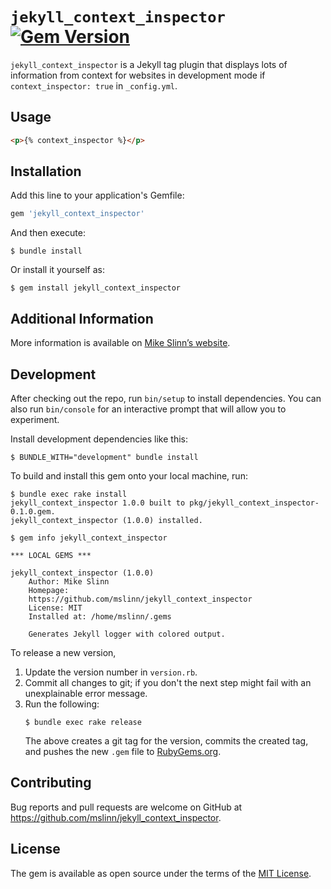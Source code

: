 `jekyll_context_inspector`
[![Gem Version](https://badge.fury.io/rb/jekyll_context_inspector.svg)](https://badge.fury.io/rb/jekyll_context_inspector)
===========

`jekyll_context_inspector` is a Jekyll tag plugin that displays lots of information from context for websites in development mode if `context_inspector: true` in `_config.yml`.


## Usage

```html
<p>{% context_inspector %}</p>
```


## Installation

Add this line to your application's Gemfile:

```ruby
gem 'jekyll_context_inspector'
```

And then execute:

    $ bundle install

Or install it yourself as:

    $ gem install jekyll_context_inspector


## Additional Information
More information is available on
[Mike Slinn&rsquo;s website](https://www.mslinn.com/blog/2020/10/03/jekyll-plugins.html).


## Development

After checking out the repo, run `bin/setup` to install dependencies. You can also run `bin/console` for an interactive prompt that will allow you to experiment.

Install development dependencies like this:
```
$ BUNDLE_WITH="development" bundle install
```

To build and install this gem onto your local machine, run:
```shell
$ bundle exec rake install
jekyll_context_inspector 1.0.0 built to pkg/jekyll_context_inspector-0.1.0.gem.
jekyll_context_inspector (1.0.0) installed.

$ gem info jekyll_context_inspector

*** LOCAL GEMS ***

jekyll_context_inspector (1.0.0)
    Author: Mike Slinn
    Homepage:
    https://github.com/mslinn/jekyll_context_inspector
    License: MIT
    Installed at: /home/mslinn/.gems

    Generates Jekyll logger with colored output.
```

To release a new version,
  1. Update the version number in `version.rb`.
  2. Commit all changes to git; if you don't the next step might fail with an unexplainable error message.
  3. Run the following:
     ```shell
     $ bundle exec rake release
     ```
     The above creates a git tag for the version, commits the created tag,
     and pushes the new `.gem` file to [RubyGems.org](https://rubygems.org).


## Contributing

Bug reports and pull requests are welcome on GitHub at https://github.com/mslinn/jekyll_context_inspector.


## License

The gem is available as open source under the terms of the [MIT License](https://opensource.org/licenses/MIT).
